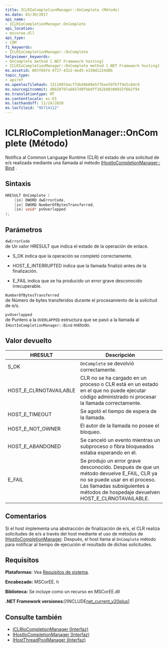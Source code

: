 ```yaml
---
title: ICLRIoCompletionManager::OnComplete (Método)
ms.date: 03/30/2017
api_name:
- ICLRIoCompletionManager.OnComplete
api_location:
- mscoree.dll
api_type:
- COM
f1_keywords:
- ICLRIoCompletionManager::OnComplete
helpviewer_keywords:
- OnComplete method [.NET Framework hosting]
- ICLRIoCompletionManager::OnComplete method [.NET Framework hosting]
ms.assetid: 003f6974-9727-4322-bed5-e330d1224d0b
topic_type:
- apiref
ms.openlocfilehash: 15119974acf74b49669e5ffbee59fbff9e5c84c9
ms.sourcegitcommit: d8020797a6657d0fbbdff362b80300815f682f94
ms.translationtype: MT
ms.contentlocale: es-ES
ms.lasthandoff: 11/24/2020
ms.locfileid: "95714112"
---
```

# <a name="iclriocompletionmanageroncomplete-method"></a>ICLRIoCompletionManager::OnComplete (Método)

Notifica al Common Language Runtime (CLR) el estado de una solicitud de e/s realizada mediante una llamada al método [IHostIoCompletionManager:: Bind](ihostiocompletionmanager-bind-method.md) .  
  
## <a name="syntax"></a>Sintaxis  
  
```cpp  
HRESULT OnComplete (  
    [in] DWORD dwErrorCode,  
    [in] DWORD NumberOfBytesTransferred,  
    [in] void* pvOverlapped  
);  
```  
  
## <a name="parameters"></a>Parámetros  

 `dwErrorCode`  
 de Un valor HRESULT que indica el estado de la operación de enlace.  
  
- S_OK indica que la operación se completó correctamente.  
  
- HOST_E_INTERRUPTED indica que la llamada finalizó antes de la finalización.  
  
- E_FAIL indica que se ha producido un error grave desconocido irrecuperable.  
  
 `NumberOfBytesTransferred`  
 de Número de bytes transferidos durante el procesamiento de la solicitud de e/s.  
  
 `pvOverlapped`  
 de Puntero a la `OVERLAPPED` estructura que se pasó a la llamada al `IHostIoCompletionManager::Bind` método.  
  
## <a name="return-value"></a>Valor devuelto  
  
|HRESULT|Descripción|  
|-------------|-----------------|  
|S_OK|`OnComplete` se devolvió correctamente.|  
|HOST_E_CLRNOTAVAILABLE|CLR no se ha cargado en un proceso o CLR está en un estado en el que no puede ejecutar código administrado ni procesar la llamada correctamente.|  
|HOST_E_TIMEOUT|Se agotó el tiempo de espera de la llamada.|  
|HOST_E_NOT_OWNER|El autor de la llamada no posee el bloqueo.|  
|HOST_E_ABANDONED|Se canceló un evento mientras un subproceso o fibra bloqueados estaba esperando en él.|  
|E_FAIL|Se produjo un error grave desconocido. Después de que un método devuelve E_FAIL, CLR ya no se puede usar en el proceso. Las llamadas subsiguientes a métodos de hospedaje devuelven HOST_E_CLRNOTAVAILABLE.|  
  
## <a name="remarks"></a>Comentarios  

 Si el host implementa una abstracción de finalización de e/s, el CLR realiza solicitudes de e/s a través del host mediante el uso de métodos de [IHostIoCompletionManager](ihostiocompletionmanager-interface.md). Después, el host llama al `OnComplete` método para notificar al tiempo de ejecución el resultado de dichas solicitudes.  
  
## <a name="requirements"></a>Requisitos  

 **Plataformas:** Vea [Requisitos de sistema](../../get-started/system-requirements.md).  
  
 **Encabezado:** MSCorEE. h  
  
 **Biblioteca:** Se incluye como un recurso en MSCorEE.dll  
  
 **.NET Framework versiones:**[!INCLUDE[net_current_v20plus](../../../../includes/net-current-v20plus-md.md)]  
  
## <a name="see-also"></a>Consulte también

- [ICLRIoCompletionManager (Interfaz)](iclriocompletionmanager-interface.md)
- [IHostIoCompletionManager (Interfaz)](ihostiocompletionmanager-interface.md)
- [IHostThreadPoolManager (Interfaz)](ihostthreadpoolmanager-interface.md)
